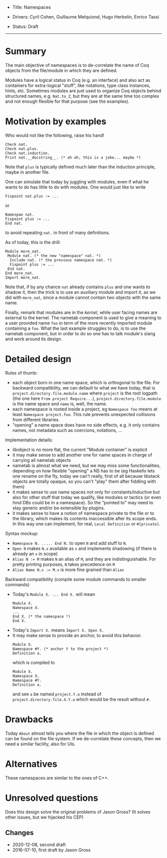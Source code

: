 - Title: Namespaces

- Drivers: Cyril Cohen, Guillaume Melquiond, Hugo Herbelin, Enrico Tassi

- Status: Draft

----

# Summary

The main objective of namespaces is to de-correlate the name of Coq
objects from the file/module in which they are defined.

Modules have a logical status in Coq (e.g. an interface) and also
act as containers for extra-logical "stuff", like notations, type class
instances, hints, etc. Sometimes modules are just used to organize
Coq objects behind structured names, e.g. `Nat.to_Z`, but they
are at the same time too complex and not enough flexible for that purpose
(see the examples).
# Motivation by examples

Who would not like the following, raise his hand!
```coq
Check nat.
Check nat.plus.
Check nat.induction.
Print nat.__docstring__. (* eh eh, this is a joke... maybe *)
```
Note that `plus` is typically defined much later than the induction principle, maybe in another file.

One can simulate that today by juggling with modules, even if what he wants to do has little to do with modules. One would just like to write
```coq
Fixpoint nat.plus := ...
```
or
```coq
Namespae nat.
Fixpoint plus := ...
End nat.
```
to avoid repeating `nat.` in front of many definitions.

As of today, this is the drill:
```coq
Module more_nat.
 Module nat. (* the new "namespace" nat. *)
  Include nat. (* the previous namespace nat. *)
  Fixpoint plus := ...
 End nat.
End more_nat.
Import more_nat.
```
Note that, if by any chance `nat` already contains `plus` and one wants to
shadow it, then the trick is to use an auxiliary module and import it,
as we did with `more_nat`, since a module cannot contain two objects with
the same name.

Finally, remark that modules are in the *kernel*, while user facing names
are external to the kernel. The nametab component is used to give
a meaning to a user provided name `foo` in term of the more recently imported
module containing a `foo`.
What the last example struggles to do, is to use the nametab
component, but in order to do so one has to talk module's slang and work around
its design.

# Detailed design

Rules of thumb:
- each object born in one name space, which is orthogonal to the file. For
  backward compatibility, we can default to what we have today, that is
  `project.directory.file.module.name` where `project` is the root
  logpath (the one here `From project Require...`),
  `project.directory.file.module`
  is the name space and `name` is, well, the name.
- each namespace is rooted inside a project, eg `Namespace foo` means
  at least `Namespace project.foo`. This rule prevents unexpected
  collisions from different libraries.
- "opening" a name space does have no side effects, e.g. it only contains names,
  not metadata such as coercions, notations, ...

Implementation details:
- libobject is no more flat, the current "Module container" is explicit
- it may make sense to add another one for name spaces in charge of carrying all
  nametab objects
- nametab is almost what we need, but we may miss some functionalities,
  depending on how flexible "opening" a NS has to be (eg Haskells lets one
  rename on the fly, today we can't really, first of all because libstack
  objects are totally opaque, so you can't "play" them after fiddling with them)
- it makes sense to use name spaces not only for constants/inductive but also
  for other stuff that today we qualify, like modules or tactics (or even
  hind DBs could be in a namespace). So the
  "pointed to" may need to stay generic and/or be extensible by plugins.
- it makes sense to have a notion of namespace private to the file or to
  the library, which makes its contents inaccessible after its scope ends.
  In this way one can implement, for real, `Local Definition` or `#[private]`.

Syntax mockup:
- `Namespace N. ..... End N.` to open `N` and add stuff to `N`.
- `Open N` makes `N.x` available as `x` and implements shadowing (if there is
  already an `x` in scope)
- `Alias N := M` makes `N` an alias of `M`, and they are indistinguishable.
  For pretty printing purposes, `N` takes precedence on `M`
- `Alias Name N.x := M.x` is more fine grained than `Alias`

Backward compatibility (compile some module commands to smaller commands)
- Today's `Module X. ... End X.` will mean
  ```
  Module X.
  Namespace X.
  ...
  End X. (* the namespace *)
  End X.
  ```
- Today's `Import X.` means `Import X. Open X.`
- It may make sense to provide an anchor, to avoid this behavior.
  ```coq
  Module X.
  Namespace #Y. (* anchor Y to the project *)
  Definition a.
  ```
  which is compiled to
  ```coq
  Module X.
  Namespace X.
  Namespace #Y.
  Definition a.
  ```
  and see `a` be named `project.Y.a` instead of
  `project.directory.file.X.Y.a` which would be the result without `#`.

# Drawbacks

Today `About` almost tells you where the file in which the object is defined
can be found on the file system. If we de-correlate these concepts, then
we need a similar facility, also for UIs.
# Alternatives

These namespaces are similar to the ones of C++.
# Unresolved questions

Does this design solve the original problems of Jason Gross?
(It solves other issues, but we hijacked his CEP)
## Changes
* 2020-12-08, second draft
* 2016-07-10, first draft by Jason Gross

